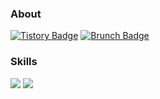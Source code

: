 ### About
[![Tistory Badge](https://img.shields.io/badge/Tech%20Blog-555263?style=flat&logoColor=white)](https://soobaaaam.tistory.com/)
[![Brunch Badge](https://img.shields.io/badge/Essay%20Blog-1eb031?style=flat&logoColor=white)](https://brunch.co.kr/@soobaaaam) 

### Skills
<img src="https://img.shields.io/badge/iOS-000000?style=flat-square&logo=Apple&logoColor=white"/></a> 
<img src="https://img.shields.io/badge/Swift-F05138?style=flat-square&logo=Swift&logoColor=white"/></a> 

